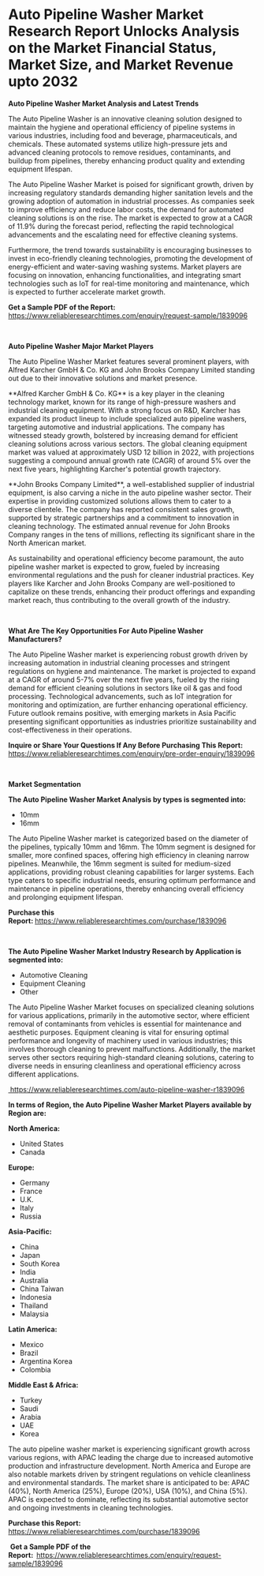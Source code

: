 <p><h1>Auto Pipeline Washer Market Research Report Unlocks Analysis on the Market Financial Status, Market Size, and Market Revenue upto 2032</h1></p><p><strong>Auto Pipeline Washer Market Analysis and Latest Trends</strong></p>
<p><p>The Auto Pipeline Washer is an innovative cleaning solution designed to maintain the hygiene and operational efficiency of pipeline systems in various industries, including food and beverage, pharmaceuticals, and chemicals. These automated systems utilize high-pressure jets and advanced cleaning protocols to remove residues, contaminants, and buildup from pipelines, thereby enhancing product quality and extending equipment lifespan.</p><p>The Auto Pipeline Washer Market is poised for significant growth, driven by increasing regulatory standards demanding higher sanitation levels and the growing adoption of automation in industrial processes. As companies seek to improve efficiency and reduce labor costs, the demand for automated cleaning solutions is on the rise. The market is expected to grow at a CAGR of 11.9% during the forecast period, reflecting the rapid technological advancements and the escalating need for effective cleaning systems.</p><p>Furthermore, the trend towards sustainability is encouraging businesses to invest in eco-friendly cleaning technologies, promoting the development of energy-efficient and water-saving washing systems. Market players are focusing on innovation, enhancing functionalities, and integrating smart technologies such as IoT for real-time monitoring and maintenance, which is expected to further accelerate market growth.</p></p>
<p><strong>Get a Sample PDF of the Report:&nbsp;</strong> <a href="https://www.reliableresearchtimes.com/enquiry/request-sample/1839096?utm_campaign=2237&utm_medium=2&utm_source=Github&utm_content=ia&utm_term=16042025&utm_id=auto-pipeline-washer">https://www.reliableresearchtimes.com/enquiry/request-sample/1839096</a></p>
<p>&nbsp;</p>
<p><strong>Auto Pipeline Washer Major Market Players</strong></p>
<p><p>The Auto Pipeline Washer Market features several prominent players, with Alfred Karcher GmbH & Co. KG and John Brooks Company Limited standing out due to their innovative solutions and market presence.</p><p>**Alfred Karcher GmbH & Co. KG** is a key player in the cleaning technology market, known for its range of high-pressure washers and industrial cleaning equipment. With a strong focus on R&D, Karcher has expanded its product lineup to include specialized auto pipeline washers, targeting automotive and industrial applications. The company has witnessed steady growth, bolstered by increasing demand for efficient cleaning solutions across various sectors. The global cleaning equipment market was valued at approximately USD 12 billion in 2022, with projections suggesting a compound annual growth rate (CAGR) of around 5% over the next five years, highlighting Karcher's potential growth trajectory.</p><p>**John Brooks Company Limited**, a well-established supplier of industrial equipment, is also carving a niche in the auto pipeline washer sector. Their expertise in providing customized solutions allows them to cater to a diverse clientele. The company has reported consistent sales growth, supported by strategic partnerships and a commitment to innovation in cleaning technology. The estimated annual revenue for John Brooks Company ranges in the tens of millions, reflecting its significant share in the North American market.</p><p>As sustainability and operational efficiency become paramount, the auto pipeline washer market is expected to grow, fueled by increasing environmental regulations and the push for cleaner industrial practices. Key players like Karcher and John Brooks Company are well-positioned to capitalize on these trends, enhancing their product offerings and expanding market reach, thus contributing to the overall growth of the industry.</p></p>
<p>&nbsp;</p>
<p><strong>What Are The Key Opportunities For Auto Pipeline Washer Manufacturers?</strong></p>
<p><p>The Auto Pipeline Washer market is experiencing robust growth driven by increasing automation in industrial cleaning processes and stringent regulations on hygiene and maintenance. The market is projected to expand at a CAGR of around 5-7% over the next five years, fueled by the rising demand for efficient cleaning solutions in sectors like oil & gas and food processing. Technological advancements, such as IoT integration for monitoring and optimization, are further enhancing operational efficiency. Future outlook remains positive, with emerging markets in Asia Pacific presenting significant opportunities as industries prioritize sustainability and cost-effectiveness in their operations.</p></p>
<p><strong>Inquire or Share Your Questions If Any Before Purchasing This Report:</strong> <a href="https://www.reliableresearchtimes.com/enquiry/pre-order-enquiry/1839096?utm_campaign=2237&utm_medium=2&utm_source=Github&utm_content=ia&utm_term=16042025&utm_id=auto-pipeline-washer">https://www.reliableresearchtimes.com/enquiry/pre-order-enquiry/1839096</a></p>
<p>&nbsp;</p>
<p><strong>Market Segmentation</strong></p>
<p><strong>The Auto Pipeline Washer Market Analysis by types is segmented into:</strong></p>
<p><ul><li>10mm</li><li>16mm</li></ul></p>
<p><p>The Auto Pipeline Washer market is categorized based on the diameter of the pipelines, typically 10mm and 16mm. The 10mm segment is designed for smaller, more confined spaces, offering high efficiency in cleaning narrow pipelines. Meanwhile, the 16mm segment is suited for medium-sized applications, providing robust cleaning capabilities for larger systems. Each type caters to specific industrial needs, ensuring optimum performance and maintenance in pipeline operations, thereby enhancing overall efficiency and prolonging equipment lifespan.</p></p>
<p><strong>Purchase this Report:&nbsp;</strong><a href="https://www.reliableresearchtimes.com/purchase/1839096?utm_campaign=2237&utm_medium=2&utm_source=Github&utm_content=ia&utm_term=16042025&utm_id=auto-pipeline-washer">https://www.reliableresearchtimes.com/purchase/1839096</a></p>
<p>&nbsp;</p>
<p><strong>The Auto Pipeline Washer Market Industry Research by Application is segmented into:</strong></p>
<p><ul><li>Automotive Cleaning</li><li>Equipment Cleaning</li><li>Other</li></ul></p>
<p><p>The Auto Pipeline Washer Market focuses on specialized cleaning solutions for various applications, primarily in the automotive sector, where efficient removal of contaminants from vehicles is essential for maintenance and aesthetic purposes. Equipment cleaning is vital for ensuring optimal performance and longevity of machinery used in various industries; this involves thorough cleaning to prevent malfunctions. Additionally, the market serves other sectors requiring high-standard cleaning solutions, catering to diverse needs in ensuring cleanliness and operational efficiency across different applications.</p></p>
<p><a href="https://www.reliableresearchtimes.com/auto-pipeline-washer-r1839096?utm_campaign=2237&utm_medium=2&utm_source=Github&utm_content=ia&utm_term=16042025&utm_id=auto-pipeline-washer">&nbsp;https://www.reliableresearchtimes.com/auto-pipeline-washer-r1839096</a></p>
<p><strong>In terms of Region, the Auto Pipeline Washer Market Players available by Region are:</strong></p>
<p>
    <p> <strong> North America: </strong>
        <ul>
            <li>United States</li>
            <li>Canada</li>
        </ul>
        </p> 
    <p> <strong> Europe: </strong>
        <ul>
            <li>Germany</li>
            <li>France</li>
            <li>U.K.</li>
            <li>Italy</li>
            <li>Russia</li>
        </ul>
        </p> 
    <p> <strong> Asia-Pacific: </strong>
        <ul>
            <li>China</li>
            <li>Japan</li>
            <li>South Korea</li>
            <li>India</li>
            <li>Australia</li>
            <li>China Taiwan</li>
            <li>Indonesia</li>
            <li>Thailand</li>
            <li>Malaysia</li>
        </ul>
        </p> 
    <p> <strong> Latin America: </strong>
        <ul>
            <li>Mexico</li>
            <li>Brazil</li>
            <li>Argentina Korea</li>
            <li>Colombia</li>
        </ul>
        </p> 
    <p> <strong> Middle East & Africa: </strong>
        <ul>
            <li>Turkey</li>
            <li>Saudi</li>
            <li>Arabia</li>
            <li>UAE</li>
            <li>Korea</li>
        </ul>
    </p>
    </p>
<p><p>The auto pipeline washer market is experiencing significant growth across various regions, with APAC leading the charge due to increased automotive production and infrastructure development. North America and Europe are also notable markets driven by stringent regulations on vehicle cleanliness and environmental standards. The market share is anticipated to be: APAC (40%), North America (25%), Europe (20%), USA (10%), and China (5%). APAC is expected to dominate, reflecting its substantial automotive sector and ongoing investments in cleaning technologies.</p></p>
<p><strong>Purchase this Report: </strong><a href="https://www.reliableresearchtimes.com/purchase/1839096?utm_campaign=2237&utm_medium=2&utm_source=Github&utm_content=ia&utm_term=16042025&utm_id=auto-pipeline-washer">https://www.reliableresearchtimes.com/purchase/1839096</a></p>
<p>&nbsp;<strong>Get a Sample PDF of the Report:&nbsp;&nbsp;</strong><a href="https://www.reliableresearchtimes.com/enquiry/request-sample/1839096?utm_campaign=2237&utm_medium=2&utm_source=Github&utm_content=ia&utm_term=16042025&utm_id=auto-pipeline-washer">https://www.reliableresearchtimes.com/enquiry/request-sample/1839096</a></p>
<p><strong></strong></p>
<p><p></p><p></p><p></p></p>